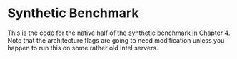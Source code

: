 # Synthetic Benchmark

This is the code for the native half of the synthetic benchmark in Chapter 4. Note that the architecture flags are going to need modification unless you happen to run this on some rather old Intel servers.
